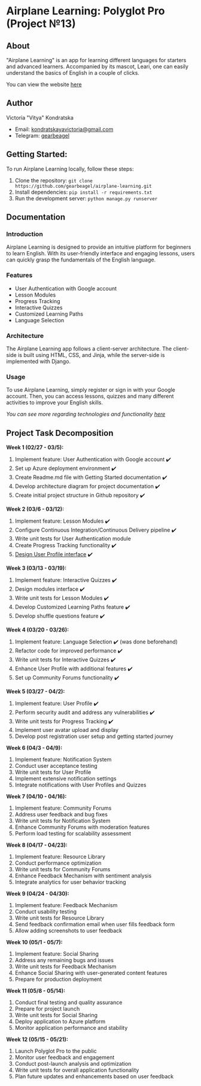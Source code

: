 # Airplane Learning: Polyglot Pro (Project №13)

## About
"Airplane Learning" is an app for learning different languages for starters and advanced learners. Accompanied by its mascot, Leari, one can easily understand the basics of English in a couple of clicks.

You can view the website [here](http://airplanelearning.azurewebsites.net)

## Author
Victoria "Vitya" Kondratska
- Email: kondratskayavictoria@gmail.com
- Telegram: [gearbeagel](https://t.me/gearbeagel)

## Getting Started:
To run Airplane Learning locally, follow these steps:

1. Clone the repository: `git clone https://github.com/gearbeagel/airplane-learning.git`
2. Install dependencies: `pip install -r requirements.txt`
3. Run the development server: `python manage.py runserver`


## Documentation
### Introduction
Airplane Learning is designed to provide an intuitive platform for beginners to learn English. With its user-friendly interface and engaging lessons, users can quickly grasp the fundamentals of the English language.

### Features
- User Authentication with Google account
- Lesson Modules
- Progress Tracking
- Interactive Quizzes
- Customized Learning Paths
- Language Selection

### Architecture
The Airplane Learning app follows a client-server architecture. The client-side is built using HTML, CSS, and Jinja, while the server-side is implemented with Django.

### Usage
To use Airplane Learning, simply register or sign in with your Google account. Then, you can access lessons, quizzes and many different activities to improve your English skills.

*You can see more regarding technologies and functionality [here](https://miro.com/app/board/uXjVNnt7ngw=/)*

## Project Task Decomposition
**Week 1 (02/27 - 03/5):**
1. Implement feature: User Authentication with Google account ✔️
2. Set up Azure deployment environment ✔️
3. Create Readme.md file with Getting Started documentation ✔️
4. Develop architecture diagram for project documentation ✔️
5. Create initial project structure in Github repository ✔️

**Week 2 (03/6 - 03/12):**
1. Implement feature: Lesson Modules ✔️
2. Configure Continuous Integration/Continuous Delivery pipeline ✔️
3. Write unit tests for User Authentication module 
4. Create Progress Tracking functionality ✔️ 
5. [Design User Profile interface](https://www.canva.com/design/DAF_HE1C2sw/4OTDDl0vtZwXWHbL4O-qHQ/edit?utm_content=DAF_HE1C2sw&utm_campaign=designshare&utm_medium=link2&utm_source=sharebutton) ✔️

**Week 3 (03/13 - 03/19):**
1. Implement feature: Interactive Quizzes ✔️
2. Design modules interface ✔️
3. Write unit tests for Lesson Modules ✔️
4. Develop Customized Learning Paths feature ✔️
5. Develop shuffle questions feature ✔️

**Week 4 (03/20 - 03/26):**
1. Implement feature: Language Selection ✔️ (was done beforehand)
2. Refactor code for improved performance ✔️
3. Write unit tests for Interactive Quizzes ✔️
4. Enhance User Profile with additional features ✔️
5. Set up Community Forums functionality ✔️

**Week 5 (03/27 - 04/2):**
1. Implement feature: User Profile ✔️
2. Perform security audit and address any vulnerabilities ✔️
3. Write unit tests for Progress Tracking ✔️
4. Implement user avatar upload and display
5. Develop post registration user setup and getting started journey

**Week 6 (04/3 - 04/9):**
1. Implement feature: Notification System
2. Conduct user acceptance testing
3. Write unit tests for User Profile
4. Implement extensive notification settings
5. Integrate notifications with User Profiles and Quizzes

**Week 7 (04/10 - 04/16):**
1. Implement feature: Community Forums
2. Address user feedback and bug fixes
3. Write unit tests for Notification System
4. Enhance Community Forums with moderation features
5. Perform load testing for scalability assessment

**Week 8 (04/17 - 04/23):**
1. Implement feature: Resource Library
2. Conduct performance optimization
3. Write unit tests for Community Forums
4. Enhance Feedback Mechanism with sentiment analysis
5. Integrate analytics for user behavior tracking

**Week 9 (04/24 - 04/30):**
1. Implement feature: Feedback Mechanism
2. Conduct usability testing
3. Write unit tests for Resource Library
4. Send feedback confirmation email when user fills feedback form
5. Allow adding screenshots to user feedback

**Week 10 (05/1 - 05/7):**
1. Implement feature: Social Sharing
2. Address any remaining bugs and issues
3. Write unit tests for Feedback Mechanism
4. Enhance Social Sharing with user-generated content features
5. Prepare for production deployment

**Week 11 (05/8 - 05/14):**
1. Conduct final testing and quality assurance
2. Prepare for project launch
3. Write unit tests for Social Sharing
4. Deploy application to Azure platform
5. Monitor application performance and stability

**Week 12 (05/15 - 05/21):**
1. Launch Polyglot Pro to the public
2. Monitor user feedback and engagement
3. Conduct post-launch analysis and optimization
4. Write unit tests for overall application functionality
5. Plan future updates and enhancements based on user feedback
